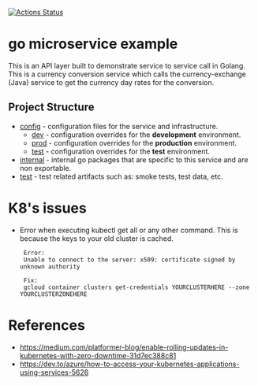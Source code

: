 [![Actions Status](https://xxx.execute-api.us-west-2.amazonaws.com/production/badge/syrilster/go-microservice-example)](https://xxx.execute-api.us-west-2.amazonaws.com/production/results/{owner}/{repo})

# go microservice example

This is an API layer built to demonstrate service to service call in Golang. This is a currency conversion service which calls the
currency-exchange (Java) service to get the currency day rates for the conversion.

## Project Structure

- [config](./config) -  configuration files for the service and infrastructure.
    - [dev](./config/dev) - configuration overrides for the **development** environment.
    - [prod](./config/prod) - configuration overrides for the **production** environment.
    - [test](./config/test) - configuration overrides for the **test** environment.
- [internal](./internal) - internal go packages that are specific to this service and are non exportable.
- [test](./test) - test related artifacts such as: smoke tests, test data, etc.
    
# K8's issues
* Error when executing kubectl get all or any other command. This is because the keys to your old cluster is cached.
   ```
    Error:
    Unable to connect to the server: x509: certificate signed by unknown authority
    
    Fix:
    gcloud container clusters get-credentials YOURCLUSTERHERE --zone YOURCLUSTERZONEHERE
    ```
# References
* https://medium.com/platformer-blog/enable-rolling-updates-in-kubernetes-with-zero-downtime-31d7ec388c81
* https://dev.to/azure/how-to-access-your-kubernetes-applications-using-services-5626

